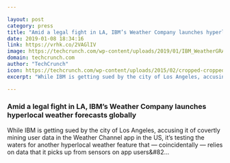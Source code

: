 ```yaml
---

layout: post
category: press
title: "Amid a legal fight in LA, IBM’s Weather Company launches hyperlocal weather forecasts globally"
date: 2019-01-08 18:34:16
link: https://vrhk.co/2VAGlIV
image: https://techcrunch.com/wp-content/uploads/2019/01/IBM_WeatherGRAF_SidebySide.png?w=764
domain: techcrunch.com
author: "TechCrunch"
icon: https://techcrunch.com/wp-content/uploads/2015/02/cropped-cropped-favicon-gradient.png?w=180
excerpt: "While IBM is getting sued by the city of Los Angeles, accusing it of covertly mining user data in the Weather Channel app in the US, it’s testing the waters for another hyperlocal weather feature that — coincidentally — relies on data that it picks up from sensors on app users&amp;#82…"

---
```


### Amid a legal fight in LA, IBM’s Weather Company launches hyperlocal weather forecasts globally

While IBM is getting sued by the city of Los Angeles, accusing it of covertly mining user data in the Weather Channel app in the US, it’s testing the waters for another hyperlocal weather feature that — coincidentally — relies on data that it picks up from sensors on app users&amp;#82…